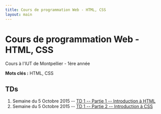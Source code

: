 ```yaml
---
title: Cours de programmation Web - HTML, CSS
layout: main
---
```


# Cours de programmation Web - HTML, CSS
Cours à l'IUT de Montpellier - 1ère année

**Mots clés :** HTML, CSS

## TDs
1. Semaine du 5 Octobre 2015 -- [TD 1 -- Partie 1 -- Introduction à HTML](tutorials/tutorial1.html) 
2. Semaine du 5 Octobre 2015 -- [TD 1 -- Partie 2 -- Introduction à CSS](tutorials/tutorial2.html) 
